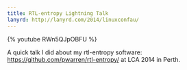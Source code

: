 ```yaml
---
title: RTL-entropy Lightning Talk
lanyrd: http://lanyrd.com/2014/linuxconfau/
---
```


{% youtube RWn5QJpOBFU %}

A quick talk I did about my rtl-entropy software: https://github.com/pwarren/rtl-entropy/ at LCA 2014 in Perth.

<!--more-->

